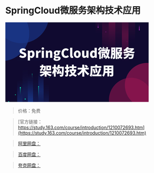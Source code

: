 # SpringCloud微服务架构技术应用

![img](../../../assets/study163/free/d9e4d014dff846818732a2c74abf4564.jpg)

> 价格：免费

> [官方链接：https://study.163.com/course/introduction/1210072693.htm](https://study.163.com/course/introduction/1210072693.htm)

> [阿里网盘：]()

> [百度网盘：]()

> [夸克网盘：]()
